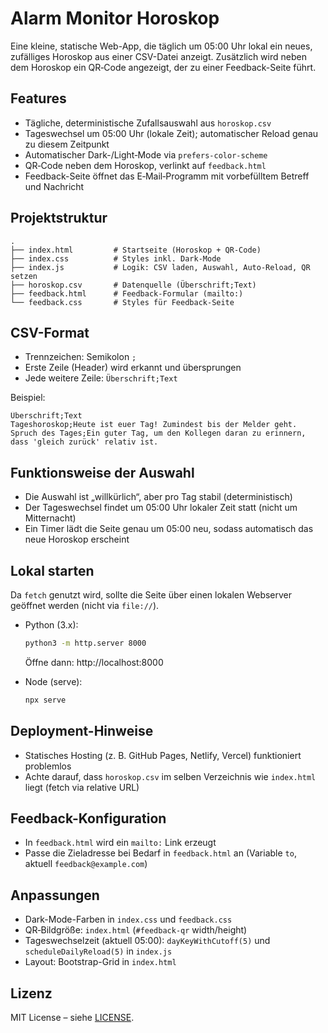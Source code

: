 # Alarm Monitor Horoskop

Eine kleine, statische Web-App, die täglich um 05:00 Uhr lokal ein neues, zufälliges Horoskop aus einer CSV-Datei anzeigt. Zusätzlich wird neben dem Horoskop ein QR‑Code angezeigt, der zu einer Feedback-Seite führt.

## Features
- Tägliche, deterministische Zufallsauswahl aus `horoskop.csv`
- Tageswechsel um 05:00 Uhr (lokale Zeit); automatischer Reload genau zu diesem Zeitpunkt
- Automatischer Dark-/Light‑Mode via `prefers-color-scheme`
- QR‑Code neben dem Horoskop, verlinkt auf `feedback.html`
- Feedback-Seite öffnet das E‑Mail‑Programm mit vorbefülltem Betreff und Nachricht

## Projektstruktur
```
.
├── index.html         # Startseite (Horoskop + QR-Code)
├── index.css          # Styles inkl. Dark-Mode
├── index.js           # Logik: CSV laden, Auswahl, Auto-Reload, QR setzen
├── horoskop.csv       # Datenquelle (Überschrift;Text)
├── feedback.html      # Feedback-Formular (mailto:)
└── feedback.css       # Styles für Feedback-Seite
```

## CSV-Format
- Trennzeichen: Semikolon `;`
- Erste Zeile (Header) wird erkannt und übersprungen
- Jede weitere Zeile: `Überschrift;Text`

Beispiel:
```
Überschrift;Text
Tageshoroskop;Heute ist euer Tag! Zumindest bis der Melder geht.
Spruch des Tages;Ein guter Tag, um den Kollegen daran zu erinnern, dass 'gleich zurück' relativ ist.
```

## Funktionsweise der Auswahl
- Die Auswahl ist „willkürlich“, aber pro Tag stabil (deterministisch)
- Der Tageswechsel findet um 05:00 Uhr lokaler Zeit statt (nicht um Mitternacht)
- Ein Timer lädt die Seite genau um 05:00 neu, sodass automatisch das neue Horoskop erscheint

## Lokal starten
Da `fetch` genutzt wird, sollte die Seite über einen lokalen Webserver geöffnet werden (nicht via `file://`).

- Python (3.x):
  ```bash
  python3 -m http.server 8000
  ```
  Öffne dann: http://localhost:8000

- Node (serve):
  ```bash
  npx serve
  ```

## Deployment-Hinweise
- Statisches Hosting (z. B. GitHub Pages, Netlify, Vercel) funktioniert problemlos
- Achte darauf, dass `horoskop.csv` im selben Verzeichnis wie `index.html` liegt (fetch via relative URL)

## Feedback-Konfiguration
- In `feedback.html` wird ein `mailto:` Link erzeugt
- Passe die Zieladresse bei Bedarf in `feedback.html` an (Variable `to`, aktuell `feedback@example.com`)

## Anpassungen
- Dark-Mode-Farben in `index.css` und `feedback.css`
- QR‑Bildgröße: `index.html` (`#feedback-qr` width/height)
- Tageswechselzeit (aktuell 05:00): `dayKeyWithCutoff(5)` und `scheduleDailyReload(5)` in `index.js`
- Layout: Bootstrap-Grid in `index.html`

## Lizenz
MIT License – siehe [LICENSE](./LICENSE).
